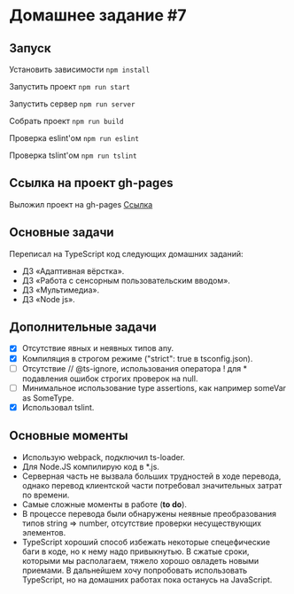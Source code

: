 # Домашнее задание #7

## Запуск

Установить зависимости `npm install`

Запустить проект `npm run start`

Запустить сервер `npm run server`

Собрать проект `npm run build`

Проверка eslint'ом `npm run eslint`

Проверка tslint'ом `npm run tslint`

## Ссылка на проект gh-pages

Выложил проект на gh-pages
[Ссылка](https://sukachevalex.github.io/shri-2018-2-homework-7/)

## Основные задачи

  Переписал на TypeScript код следующих домашних заданий:

* ДЗ «Адаптивная вёрстка».
* ДЗ «Работа с сенсорным пользовательским вводом».
* ДЗ «Мультимедиа».
* ДЗ «Node js».

## Дополнительные задачи

- [x] Отсутствие явных и неявных типов any.
- [x] Компиляция в строгом режиме ("strict": true в tsconfig.json).
- [ ] Отсутствие // @ts-ignore, использования оператора ! для * подавления ошибок строгих проверок на null.
- [ ] Минимальное использование type assertions, как например someVar as SomeType.
- [x] Использовал tslint.

## Основные моменты

* Использую webpack, подключил ts-loader.
* Для Node.JS компилирую код в *.js.
* Серверная часть не вызвала больших трудностей в ходе перевода, однако перевод клиентской части потребовал значительных затрат по времени. 
* Самые сложные моменты в работе (**to do**).
* В процессе перевода были обнаружены неявные преобразования типов string => number, отсутствие проверки несуществующих элементов.
* TypeScript хороший способ избежать некоторые спецефические баги в коде, но к нему надо привыкнутью. В сжатые сроки, которыми мы располагаем, тяжело хорошо овладеть новыми приемами. В дальнейшем хочу попробовать использовать TypeScript, но на домашних работах пока останусь на JavaScript. 